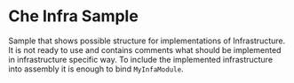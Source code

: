 # Che Infra Sample

Sample that shows possible structure for implementations of Infrastructure.
It is not ready to use and contains comments what should be implemented in infrastructure specific way.
To include the implemented infrastructure into assembly it is enough to bind `MyInfaModule`.
